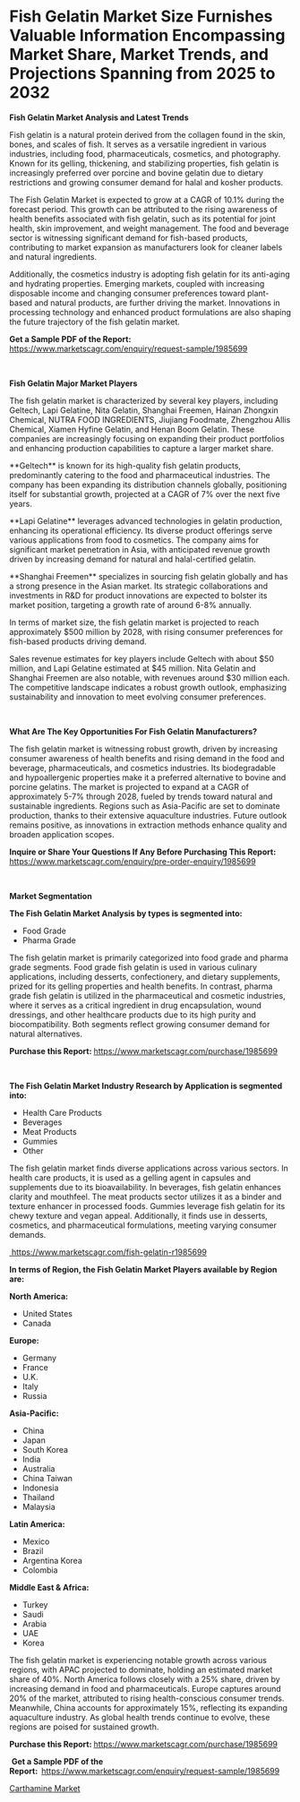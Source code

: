 <p><h1>Fish Gelatin Market Size Furnishes Valuable Information Encompassing Market Share, Market Trends, and Projections Spanning from 2025 to 2032</h1></p><p><strong>Fish Gelatin Market Analysis and Latest Trends</strong></p>
<p><p>Fish gelatin is a natural protein derived from the collagen found in the skin, bones, and scales of fish. It serves as a versatile ingredient in various industries, including food, pharmaceuticals, cosmetics, and photography. Known for its gelling, thickening, and stabilizing properties, fish gelatin is increasingly preferred over porcine and bovine gelatin due to dietary restrictions and growing consumer demand for halal and kosher products.</p><p>The Fish Gelatin Market is expected to grow at a CAGR of 10.1% during the forecast period. This growth can be attributed to the rising awareness of health benefits associated with fish gelatin, such as its potential for joint health, skin improvement, and weight management. The food and beverage sector is witnessing significant demand for fish-based products, contributing to market expansion as manufacturers look for cleaner labels and natural ingredients.</p><p>Additionally, the cosmetics industry is adopting fish gelatin for its anti-aging and hydrating properties. Emerging markets, coupled with increasing disposable income and changing consumer preferences toward plant-based and natural products, are further driving the market. Innovations in processing technology and enhanced product formulations are also shaping the future trajectory of the fish gelatin market.</p></p>
<p><strong>Get a Sample PDF of the Report:&nbsp;</strong> <a href="https://www.marketscagr.com/enquiry/request-sample/1985699?utm_campaign=2113&utm_medium=2&utm_source=Github&utm_content=ia&utm_term=01042025&utm_id=fish-gelatin">https://www.marketscagr.com/enquiry/request-sample/1985699</a></p>
<p>&nbsp;</p>
<p><strong>Fish Gelatin Major Market Players</strong></p>
<p><p>The fish gelatin market is characterized by several key players, including Geltech, Lapi Gelatine, Nita Gelatin, Shanghai Freemen, Hainan Zhongxin Chemical, NUTRA FOOD INGREDIENTS, Jiujiang Foodmate, Zhengzhou Allis Chemical, Xiamen Hyfine Gelatin, and Henan Boom Gelatin. These companies are increasingly focusing on expanding their product portfolios and enhancing production capabilities to capture a larger market share.</p><p>**Geltech** is known for its high-quality fish gelatin products, predominantly catering to the food and pharmaceutical industries. The company has been expanding its distribution channels globally, positioning itself for substantial growth, projected at a CAGR of 7% over the next five years.</p><p>**Lapi Gelatine** leverages advanced technologies in gelatin production, enhancing its operational efficiency. Its diverse product offerings serve various applications from food to cosmetics. The company aims for significant market penetration in Asia, with anticipated revenue growth driven by increasing demand for natural and halal-certified gelatin.</p><p>**Shanghai Freemen** specializes in sourcing fish gelatin globally and has a strong presence in the Asian market. Its strategic collaborations and investments in R&D for product innovations are expected to bolster its market position, targeting a growth rate of around 6-8% annually.</p><p>In terms of market size, the fish gelatin market is projected to reach approximately $500 million by 2028, with rising consumer preferences for fish-based products driving demand. </p><p>Sales revenue estimates for key players include Geltech with about $50 million, and Lapi Gelatine estimated at $45 million. Nita Gelatin and Shanghai Freemen are also notable, with revenues around $30 million each. The competitive landscape indicates a robust growth outlook, emphasizing sustainability and innovation to meet evolving consumer preferences.</p></p>
<p>&nbsp;</p>
<p><strong>What Are The Key Opportunities For Fish Gelatin Manufacturers?</strong></p>
<p><p>The fish gelatin market is witnessing robust growth, driven by increasing consumer awareness of health benefits and rising demand in the food and beverage, pharmaceuticals, and cosmetics industries. Its biodegradable and hypoallergenic properties make it a preferred alternative to bovine and porcine gelatins. The market is projected to expand at a CAGR of approximately 5-7% through 2028, fueled by trends toward natural and sustainable ingredients. Regions such as Asia-Pacific are set to dominate production, thanks to their extensive aquaculture industries. Future outlook remains positive, as innovations in extraction methods enhance quality and broaden application scopes.</p></p>
<p><strong>Inquire or Share Your Questions If Any Before Purchasing This Report:</strong> <a href="https://www.marketscagr.com/enquiry/pre-order-enquiry/1985699?utm_campaign=2113&utm_medium=2&utm_source=Github&utm_content=ia&utm_term=01042025&utm_id=fish-gelatin">https://www.marketscagr.com/enquiry/pre-order-enquiry/1985699</a></p>
<p>&nbsp;</p>
<p><strong>Market Segmentation</strong></p>
<p><strong>The Fish Gelatin Market Analysis by types is segmented into:</strong></p>
<p><ul><li>Food Grade</li><li>Pharma Grade</li></ul></p>
<p><p>The fish gelatin market is primarily categorized into food grade and pharma grade segments. Food grade fish gelatin is used in various culinary applications, including desserts, confectionery, and dietary supplements, prized for its gelling properties and health benefits. In contrast, pharma grade fish gelatin is utilized in the pharmaceutical and cosmetic industries, where it serves as a critical ingredient in drug encapsulation, wound dressings, and other healthcare products due to its high purity and biocompatibility. Both segments reflect growing consumer demand for natural alternatives.</p></p>
<p><strong>Purchase this Report:&nbsp;</strong><a href="https://www.marketscagr.com/purchase/1985699?utm_campaign=2113&utm_medium=2&utm_source=Github&utm_content=ia&utm_term=01042025&utm_id=fish-gelatin">https://www.marketscagr.com/purchase/1985699</a></p>
<p>&nbsp;</p>
<p><strong>The Fish Gelatin Market Industry Research by Application is segmented into:</strong></p>
<p><ul><li>Health Care Products</li><li>Beverages</li><li>Meat Products</li><li>Gummies</li><li>Other</li></ul></p>
<p><p>The fish gelatin market finds diverse applications across various sectors. In health care products, it is used as a gelling agent in capsules and supplements due to its bioavailability. In beverages, fish gelatin enhances clarity and mouthfeel. The meat products sector utilizes it as a binder and texture enhancer in processed foods. Gummies leverage fish gelatin for its chewy texture and vegan appeal. Additionally, it finds use in desserts, cosmetics, and pharmaceutical formulations, meeting varying consumer demands.</p></p>
<p><a href="https://www.marketscagr.com/fish-gelatin-r1985699?utm_campaign=2113&utm_medium=2&utm_source=Github&utm_content=ia&utm_term=01042025&utm_id=fish-gelatin">&nbsp;https://www.marketscagr.com/fish-gelatin-r1985699</a></p>
<p><strong>In terms of Region, the Fish Gelatin Market Players available by Region are:</strong></p>
<p>
    <p> <strong> North America: </strong>
        <ul>
            <li>United States</li>
            <li>Canada</li>
        </ul>
        </p> 
    <p> <strong> Europe: </strong>
        <ul>
            <li>Germany</li>
            <li>France</li>
            <li>U.K.</li>
            <li>Italy</li>
            <li>Russia</li>
        </ul>
        </p> 
    <p> <strong> Asia-Pacific: </strong>
        <ul>
            <li>China</li>
            <li>Japan</li>
            <li>South Korea</li>
            <li>India</li>
            <li>Australia</li>
            <li>China Taiwan</li>
            <li>Indonesia</li>
            <li>Thailand</li>
            <li>Malaysia</li>
        </ul>
        </p> 
    <p> <strong> Latin America: </strong>
        <ul>
            <li>Mexico</li>
            <li>Brazil</li>
            <li>Argentina Korea</li>
            <li>Colombia</li>
        </ul>
        </p> 
    <p> <strong> Middle East & Africa: </strong>
        <ul>
            <li>Turkey</li>
            <li>Saudi</li>
            <li>Arabia</li>
            <li>UAE</li>
            <li>Korea</li>
        </ul>
    </p>
    </p>
<p><p>The fish gelatin market is experiencing notable growth across various regions, with APAC projected to dominate, holding an estimated market share of 40%. North America follows closely with a 25% share, driven by increasing demand in food and pharmaceuticals. Europe captures around 20% of the market, attributed to rising health-conscious consumer trends. Meanwhile, China accounts for approximately 15%, reflecting its expanding aquaculture industry. As global health trends continue to evolve, these regions are poised for sustained growth.</p></p>
<p><strong>Purchase this Report: </strong><a href="https://www.marketscagr.com/purchase/1985699?utm_campaign=2113&utm_medium=2&utm_source=Github&utm_content=ia&utm_term=01042025&utm_id=fish-gelatin">https://www.marketscagr.com/purchase/1985699</a></p>
<p>&nbsp;<strong>Get a Sample PDF of the Report:&nbsp;&nbsp;</strong><a href="https://www.marketscagr.com/enquiry/request-sample/1985699?utm_campaign=2113&utm_medium=2&utm_source=Github&utm_content=ia&utm_term=01042025&utm_id=fish-gelatin">https://www.marketscagr.com/enquiry/request-sample/1985699</a></p>
<p><strong></strong></p>
<p><p><a href="https://github.com/dringals/Market-Research-Report-List-6/blob/main/carthamine-market.md?utm_campaign=2113&utm_medium=2&utm_source=Github&utm_content=ia&utm_term=01042025&utm_id=fish-gelatin">Carthamine Market</a></p></p>